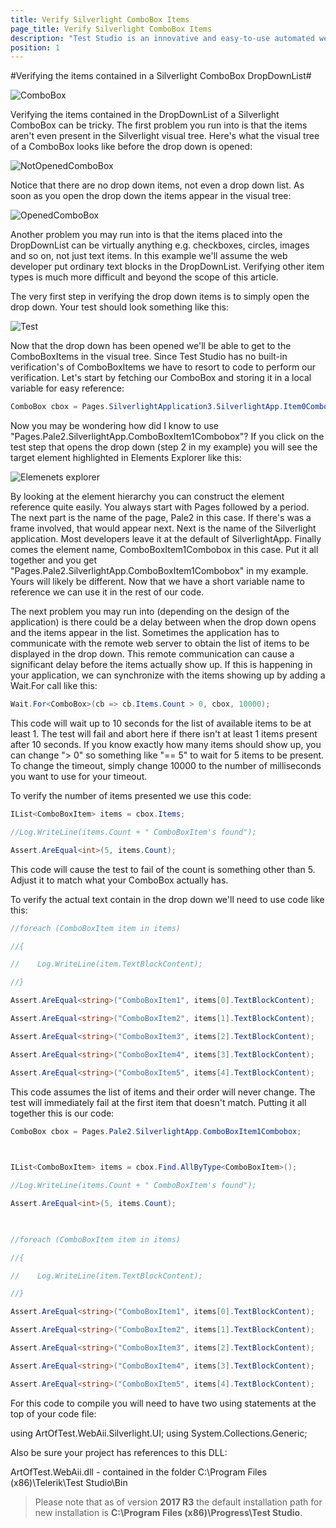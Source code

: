 ```yaml
---
title: Verify Silverlight ComboBox Items
page_title: Verify Silverlight ComboBox Items
description: "Test Studio is an innovative and easy-to-use automated web, WPF and load testing solution. Test Studio tests support essential technologies like ASP.NET AJAX, Silverlight, PHP and MVC. HTML5, Testing framework, functional testing, performance testing, load testing, exploratory testing, manual testing."
position: 1
---
```

#Verifying the items contained in a Silverlight ComboBox DropDownList#

![ComboBox][1]

Verifying the items contained in the DropDownList of a Silverlight ComboBox can be tricky. The first problem you run into is that the items aren't even present in the Silverlight visual tree. Here's what the visual tree of a ComboBox looks like before the drop down is opened:

![NotOpenedComboBox][2]

Notice that there are no drop down items, not even a drop down list. As soon as you open the drop down the items appear in the visual tree:


![OpenedComboBox][3]



Another problem you may run into is that the items placed into the DropDownList can be virtually anything e.g. checkboxes, circles, images and so on, not just text items. In this example we'll assume the web developer put ordinary text blocks in the DropDownList. Verifying other item types is much more difficult and beyond the scope of this article.

The very first step in verifying the drop down items is to simply open the drop down. Your test should look something like this:

![Test][4]

Now that the drop down has been opened we'll be able to get to the ComboBoxItems in the visual tree. Since Test Studio has no built-in verification's of ComboBoxItems we have to resort to code to perform our verification. Let's start by fetching our ComboBox and storing it in a local variable for easy reference:

```C#
ComboBox cbox = Pages.SilverlightApplication3.SilverlightApp.Item0Combobox;
```

Now you may be wondering how did I know to use "Pages.Pale2.SilverlightApp.ComboBoxItem1Combobox"? If you click on the test step that opens the drop down (step 2 in my example) you will see the target element highlighted in Elements Explorer like this:

![Elemenets explorer][5]

By looking at the element hierarchy you can construct the element reference quite easily. You always start with Pages followed by a period. The next part is the name of the page, Pale2 in this case. If there's was a frame involved, that would appear next. Next is the name of the Silverlight application. Most developers leave it at the default of SilverlightApp. Finally comes the element name, ComboBoxItem1Combobox in this case. Put it all together and you get "Pages.Pale2.SilverlightApp.ComboBoxItem1Combobox" in my example. Yours will likely be different. Now that we have a short variable name to reference we can use it in the rest of our code.

The next problem you may run into (depending on the design of the application) is there could be a delay between when the drop down opens and the items appear in the list. Sometimes the application has to communicate with the remote web server to obtain the list of items to be displayed in the drop down. This remote communication can cause a significant delay before the items actually show up. If this is happening in your application, we can synchronize with the items showing up by adding a Wait.For call like this:

```C#
Wait.For<ComboBox>(cb => cb.Items.Count > 0, cbox, 10000);
```

This code will wait up to 10 seconds for the list of available items to be at least 1. The test will fail and abort here if there isn't at least 1 items present after 10 seconds. If you know exactly how many items should show up, you can change "> 0" so something like "== 5" to wait for 5 items to be present. To change the timeout, simply change 10000 to the number of milliseconds you want to use for your timeout.

To verify the number of items presented we use this code:

```C#
IList<ComboBoxItem> items = cbox.Items;

//Log.WriteLine(items.Count + " ComboBoxItem's found");

Assert.AreEqual<int>(5, items.Count);
```

This code will cause the test to fail of the count is something other than 5. Adjust it to match what your ComboBox actually has.

To verify the actual text contain in the drop down we'll need to use code like this:

```C#
//foreach (ComboBoxItem item in items)

//{

//    Log.WriteLine(item.TextBlockContent);

//}

Assert.AreEqual<string>("ComboBoxItem1", items[0].TextBlockContent);

Assert.AreEqual<string>("ComboBoxItem2", items[1].TextBlockContent);

Assert.AreEqual<string>("ComboBoxItem3", items[2].TextBlockContent);

Assert.AreEqual<string>("ComboBoxItem4", items[3].TextBlockContent);

Assert.AreEqual<string>("ComboBoxItem5", items[4].TextBlockContent);
```

This code assumes the list of items and their order will never change. The test will immediately fail at the first item that doesn't match. Putting it all together this is our code:


```C#
ComboBox cbox = Pages.Pale2.SilverlightApp.ComboBoxItem1Combobox;

 

IList<ComboBoxItem> items = cbox.Find.AllByType<ComboBoxItem>();

//Log.WriteLine(items.Count + " ComboBoxItem's found");

Assert.AreEqual<int>(5, items.Count);

 

//foreach (ComboBoxItem item in items)

//{

//    Log.WriteLine(item.TextBlockContent);

//}

Assert.AreEqual<string>("ComboBoxItem1", items[0].TextBlockContent);

Assert.AreEqual<string>("ComboBoxItem2", items[1].TextBlockContent);

Assert.AreEqual<string>("ComboBoxItem3", items[2].TextBlockContent);

Assert.AreEqual<string>("ComboBoxItem4", items[3].TextBlockContent);

Assert.AreEqual<string>("ComboBoxItem5", items[4].TextBlockContent);
```

For this code to compile you will need to have two using statements at the top of your code file:

using ArtOfTest.WebAii.Silverlight.UI;
using System.Collections.Generic;

Also be sure your project has references to this DLL:

ArtOfTest.WebAii.dll - contained in the folder C:\Program Files (x86)\Telerik\Test Studio\Bin

> Please note that as of version **2017 R3** the default installation path for new installation is **C:\Program Files (x86)\Progress\Test Studio**.

[1]: /img/knowledge-base/verification-kb/verify-silverlight-combobox-items/fig1.png
[2]: /img/knowledge-base/verification-kb/verify-silverlight-combobox-items/fig2.png
[3]: /img/knowledge-base/verification-kb/verify-silverlight-combobox-items/fig3.png
[4]: /img/knowledge-base/verification-kb/verify-silverlight-combobox-items/fig4.png
[5]: /img/knowledge-base/verification-kb/verify-silverlight-combobox-items/fig5.png
